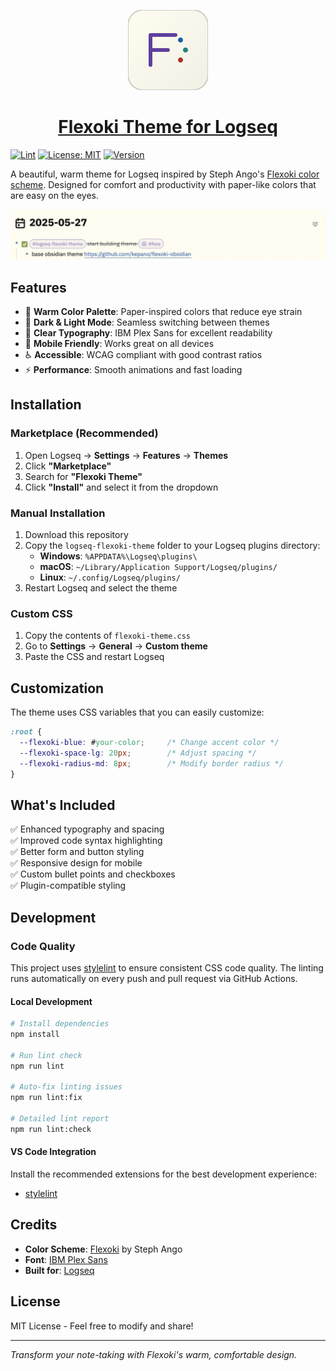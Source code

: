 <p align="center">
  <a href="https://github.com/avelino/flexoki-logseq">
    <picture>
      <source media="(prefers-color-scheme: dark)" srcset="https://raw.githubusercontent.com/avelino/flexoki-logseq/refs/heads/main/icon.svg">
      <img src="https://raw.githubusercontent.com/avelino/flexoki-logseq/refs/heads/main/icon.svg" height="128">
    </picture>
    <h1 align="center">Flexoki Theme for Logseq</h1>
  </a>
</p>

[![Lint](https://github.com/avelino/flexoki-logseq/workflows/Lint/badge.svg)](https://github.com/avelino/flexoki-logseq/actions/workflows/lint.yml)
[![License: MIT](https://img.shields.io/badge/License-MIT-yellow.svg)](https://opensource.org/licenses/MIT)
[![Version](https://img.shields.io/badge/version-2.0.4-blue.svg)](https://github.com/avelino/flexoki-logseq/releases)

A beautiful, warm theme for Logseq inspired by Steph Ango's [Flexoki color scheme](https://stephango.com/flexoki). Designed for comfort and productivity with paper-like colors that are easy on the eyes.

![Flexoki Theme](./flexoki-theme.png)

## Features

- 🎨 **Warm Color Palette**: Paper-inspired colors that reduce eye strain
- 🌙 **Dark & Light Mode**: Seamless switching between themes
- 📝 **Clear Typography**: IBM Plex Sans for excellent readability
- 📱 **Mobile Friendly**: Works great on all devices
- ♿ **Accessible**: WCAG compliant with good contrast ratios
- ⚡ **Performance**: Smooth animations and fast loading

## Installation

### Marketplace (Recommended)
1. Open Logseq → **Settings** → **Features** → **Themes**
2. Click **"Marketplace"**
3. Search for **"Flexoki Theme"**
4. Click **"Install"** and select it from the dropdown

### Manual Installation
1. Download this repository
2. Copy the `logseq-flexoki-theme` folder to your Logseq plugins directory:
   - **Windows**: `%APPDATA%\Logseq\plugins\`
   - **macOS**: `~/Library/Application Support/Logseq/plugins/`
   - **Linux**: `~/.config/Logseq/plugins/`
3. Restart Logseq and select the theme

### Custom CSS
1. Copy the contents of `flexoki-theme.css`
2. Go to **Settings** → **General** → **Custom theme**
3. Paste the CSS and restart Logseq

## Customization

The theme uses CSS variables that you can easily customize:

```css
:root {
  --flexoki-blue: #your-color;     /* Change accent color */
  --flexoki-space-lg: 20px;        /* Adjust spacing */
  --flexoki-radius-md: 8px;        /* Modify border radius */
}
```

## What's Included

✅ Enhanced typography and spacing  
✅ Improved code syntax highlighting  
✅ Better form and button styling  
✅ Responsive design for mobile  
✅ Custom bullet points and checkboxes  
✅ Plugin-compatible styling  

## Development

### Code Quality
This project uses [stylelint](https://stylelint.io/) to ensure consistent CSS code quality. The linting runs automatically on every push and pull request via GitHub Actions.

#### Local Development
```bash
# Install dependencies
npm install

# Run lint check
npm run lint

# Auto-fix linting issues
npm run lint:fix

# Detailed lint report
npm run lint:check
```

#### VS Code Integration
Install the recommended extensions for the best development experience:
- [stylelint](https://marketplace.visualstudio.com/items?itemName=stylelint.vscode-stylelint)

## Credits

- **Color Scheme**: [Flexoki](https://stephango.com/flexoki) by Steph Ango
- **Font**: [IBM Plex Sans](https://fonts.google.com/specimen/IBM+Plex+Sans)
- **Built for**: [Logseq](https://logseq.com/)

## License

MIT License - Feel free to modify and share!

---

*Transform your note-taking with Flexoki's warm, comfortable design.*
